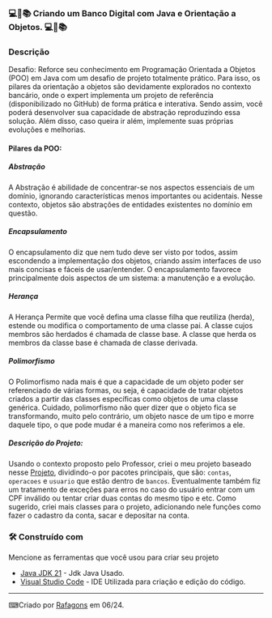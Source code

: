 ### 💻📖📚   Criando um Banco Digital com Java e Orientação a Objetos.  💻📖📚


### Descrição

Desafio: Reforce seu conhecimento em Programação Orientada a Objetos (POO) em Java com um desafio de projeto totalmente prático. Para isso, os pilares da orientação a objetos são devidamente explorados no contexto bancário, onde o expert implementa um projeto de referência (disponibilizado no GitHub) de forma prática e interativa. Sendo assim, você poderá desenvolver sua capacidade de abstração reproduzindo essa solução. Além disso, caso queira ir além, implemente suas próprias evoluções e melhorias.

#### Pilares da POO:

##### Abstração
A Abstração é abilidade de concentrar-se nos aspectos essenciais de um domínio, ignorando características menos importantes ou acidentais. Nesse contexto, objetos são abstrações de entidades existentes no domínio em questão.

##### Encapsulamento
O encapsulamento diz que nem tudo deve ser visto por todos, assim escondendo a implementação dos objetos, criando assim interfaces de uso mais concisas e fáceis de usar/entender. O encapsulamento favorece principalmente dois aspectos de um sistema: a manutenção e a evolução.

##### Herança
A Herança Permite que você defina uma classe filha que reutiliza (herda), estende ou modifica o comportamento de uma classe pai. A classe cujos membros são herdados é chamada de classe base. A classe que herda os membros da classe base é chamada de classe derivada.

##### Polimorfismo
O Polimorfismo nada mais é que a capacidade de um objeto poder ser referenciado de várias formas, ou seja, é capacidade de tratar objetos criados a partir das classes específicas como objetos de uma classe genérica. Cuidado, polimorfismo não quer dizer que o objeto fica se transformando, muito pelo contrário, um objeto nasce de um tipo e morre daquele tipo, o que pode mudar é a maneira como nos referimos a ele.

##### Descrição do Projeto:

Usando o contexto proposto pelo Professor, criei o meu projeto baseado nesse [Projeto](https://github.com/falvojr/lab-banco-digital-oo.git), dividindo-o por pacotes principais, que são: `contas`, `operacoes` e `usuario` que estão dentro de `bancos`. Eventualmente também fiz um tratamento de exceções para erros no caso do usuário entrar com um CPF inválido ou tentar criar duas contas do mesmo tipo e etc.
Como sugerido, criei mais classes para o projeto, adicionando nele funções como fazer o cadastro da conta, sacar e depositar na conta.

### 🛠️ Construído com

Mencione as ferramentas que você usou para criar seu projeto

* [Java JDK 21](https://www.oracle.com/middleeast/java/technologies/downloads/) - Jdk Java Usado.
* [Visual Studio Code](https://code.visualstudio.com/) - IDE Utilizada para criação e edição do código.

---


⌨Criado por [Rafagons](https://github.com/Rafagons) em 06/24.

